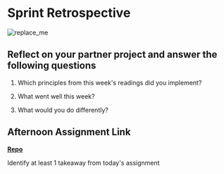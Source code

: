 # Sprint Retrospective

![replace_me](https://codeworks.blob.core.windows.net/public/assets/img/illustrations/placeholder.svg)

## Reflect on your partner project and answer the following questions

1. Which principles from this week's readings did you implement?

2. What went well this week?

3. What would you do differently?

## Afternoon Assignment Link

**[Repo](https://github.com/zroes/<ASSIGNMENT_REPO>)**

Identify at least 1 takeaway from today's assignment
